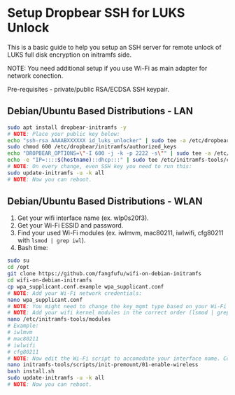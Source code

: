 # Setup Dropbear SSH for LUKS Unlock

This is a basic guide to help you setup an SSH server for remote unlock of LUKS full disk encryption on initramfs side.

NOTE: You need additional setup if you use Wi-Fi as main adapter for network conection.

Pre-requisites - private/public RSA/ECDSA SSH keypair.

## Debian/Ubuntu Based Distributions - LAN

```bash
sudo apt install dropbear-initramfs -y
# NOTE: Place your public key below:
echo "ssh-rsa AAAABXXXXXX id_luks_unlocker" | sudo tee -a /etc/dropbear/initramfs/authorized_keys
sudo chmod 600 /etc/dropbear/initramfs/authorized_keys
echo "DROPBEAR_OPTIONS=\"-I 600 -j -k -p 2222 -s\"" | sudo tee -a /etc/dropbear/initramfs/dropbear.conf
echo -e "IP=::::$(hostname)::dhcp:::" | sudo tee /etc/initramfs-tools/conf.d/dropbear
# NOTE: On every change, even SSH key you need to run this:
sudo update-initramfs -u -k all
# NOTE: Now you can reboot.
```

## Debian/Ubuntu Based Distributions - WLAN

1. Get your wifi interface name (ex. wlp0s20f3).
2. Get your Wi-Fi ESSID and password.
3. Find your used Wi-Fi modules (ex. iwlmvm, mac80211, iwlwifi, cfg80211 with `lsmod | grep iwl`).
4. Bash time:

```bash
sudo su
cd /opt
git clone https://github.com/fangfufu/wifi-on-debian-initramfs
cd wifi-on-debian-initramfs
cp wpa_supplicant.conf.example wpa_supplicant.conf
# NOTE: Add your Wi-Fi network credentials:
nano wpa_supplicant.conf
# NOTE: You might need to change the key_mgmt type based on your Wi-Fi security settings.
# NOTE: Add your wifi kernel modules in the correct order (lsmod | grep iw) to: 
nano /etc/initramfs-tools/modules
# Example:
# iwlmvm
# mac80211
# iwlwifi
# cfg80211
# NOTE: Now edit the Wi-Fi script to accomodate your interface name. Comment out INTERFACE= and add INTERFACE=wlp0s20f3
nano initramfs-tools/scripts/init-premount/01-enable-wireless
bash install.sh
sudo update-initramfs -u -k all
# NOTE: Now you can reboot.
```
